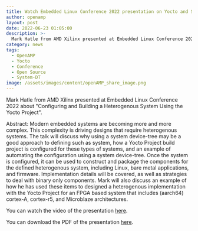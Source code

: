 ```yaml
---
title: Watch Embedded Linux Conference 2022 presentation on Yocto and System Device Tree
author: openamp
layout: post
date: 2022-06-23 01:05:00
description: >-
  Mark Hatle from AMD Xilinx presented at Embedded Linux Conference 2022 about "Configuring and Building a Heterogenous System Using the Yocto Project"
category: news
tags:
  - OpenAMP
  - Yocto
  - Conference
  - Open Source
  - System-DT
image: /assets/images/content/openAMP_share_image.png
---
```

Mark Hatle from AMD Xilinx presented at Embedded Linux Conference 2022 about "Configuring and Building a Heterogenous System Using the Yocto Project".

Abstract:
Modern embedded systems are becoming more and more complex. This complexity is driving designs that require heterogenous systems. The talk will discuss why using a system device-tree may be a good approach to defining such as system, how a Yocto Project build project is configured for these types of systems, and an example of automating the configuration using a system device-tree. Once the system is configured, it can be used to construct and package the components for the defined heterogenous system, including Linux, bare metal applications, and firmware. Implementation details will be covered, as well as strategies to deal with binary only components. Mark will also discuss an example of how he has used these items to designed a heterogenous implementation with the Yocto Project for an FPGA based system that includes (aarch64) cortex-A, cortex-r5, and Microblaze architectures.

You can watch the video of the presentation [here](https://www.youtube.com/watch?v=SSFAp4LS6hs&list=PLbzoR-pLrL6r8ZZ_3KT5dYt6yhL3V_Ig4&index=9).

You can download the PDF of the presentation [here](https://static.sched.com/hosted_files/ossna2022/1c/ELC-2022-Heterogenenous_Systems_v2.pdf).
